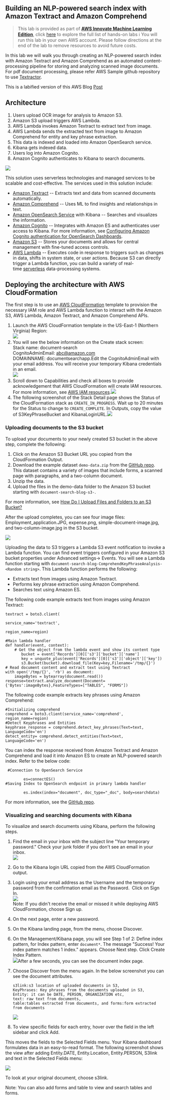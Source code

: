 ## Building an NLP-powered search index with Amazon Textract and Amazon Comprehend

>This lab is provided as part of **[AWS Innovate Machine Learning Edition](https://aws.amazon.com/events/aws-innovate/machine-learning/)**, click [here](https://github.com/roshansthomas/aws-innovate-ai-ml-2022) to explore the full list of hands-on labs
:information_source:
 You will run this lab in your own AWS account. Please follow directions
 at the end of the lab to remove resources to avoid future costs.


In this lab we will walk you through creating an NLP-powered search index with Amazon Textract and Amazon Comprehend as an automated content-processing pipeline for storing and analyzing scanned image documents. For pdf document processing, please refer AWS Sample github repository to use [Textractor](https://github.com/aws-samples/amazon-textract-textractor).

This is a labified version of this AWS Blog [Post](https://aws.amazon.com/blogs/machine-learning/building-an-nlp-powered-search-index-with-amazon-textract-and-amazon-comprehend/)

Architecture
------------

1.  Users upload OCR image for analysis to Amazon S3.
2.  Amazon S3 upload triggers AWS Lambda.
3.  AWS Lambda invokes Amazon Textract to extract text from image.
4.  AWS Lambda sends the extracted text from image to Amazon Comprehend for entity and key phrase extraction.
5.  This data is indexed and loaded into Amazon OpenSearch service.
6.  Kibana gets indexed data.
7.  Users log into Amazon Cognito.
8.  Amazon Cognito authenticates to Kibana to search documents.

![](https://d2908q01vomqb2.cloudfront.net/f1f836cb4ea6efb2a0b1b99f41ad8b103eff4b59/2019/11/25/architectureTextractUpdated-800.gif)

This solution uses serverless technologies and managed services to be scalable and cost-effective. The services used in this solution include:

-   [Amazon Textract](https://aws.amazon.com/textract/) -- Extracts text and data from scanned documents automatically.
-   [Amazon Comprehend](https://aws.amazon.com/documentation/comprehend/) -- Uses ML to find insights and relationships in text.
-   [Amazon OpenSearch Service](https://aws.amazon.com/opensearch-service/) with Kibana -- Searches and visualizes the information.
-   [Amazon Cognito](http://aws.amazon.com/cognito) -- Integrates with Amazon ES and authenticates user access to Kibana. For more information, see [Configuring Amazon Cognito authentication for OpenSearch Dashboards](https://docs.aws.amazon.com/opensearch-service/latest/developerguide/cognito-auth.html).
-   [Amazon S3](http://aws.amazon.com/s3) -- Stores your documents and allows for central management with fine-tuned access controls.
-   [AWS Lambda](http://aws.amazon.com/lambda) -- Executes code in response to triggers such as changes in data, shifts in system state, or user actions. Because S3 can directly trigger a Lambda function, you can build a variety of real-time [serverless](https://aws.amazon.com/serverless/) data-processing systems.


Deploying the architecture with AWS CloudFormation
--------------------------------------------------

The first step is to use an [AWS CloudFormation](https://aws.amazon.com/cloudformation/) template to provision the necessary IAM role and AWS Lambda function to interact with the Amazon S3, AWS Lambda, Amazon Textract, and Amazon Comprehend APIs.

1.  Launch the AWS CloudFormation template in the US-East-1 (Northern Virginia) Region:[\
    ![](https://d2908q01vomqb2.cloudfront.net/f1f836cb4ea6efb2a0b1b99f41ad8b103eff4b59/2019/10/30/LaunchCFN.png)](https://console.aws.amazon.com/cloudformation/home?region=us-east-1#/stacks/create/review?stackName=document-search&templateURL=https:%2F%2Fee-assets-prod-us-east-1.s3.amazonaws.com%2Fmodules%2F3a329393b93e4f5cb7474c239ac61eb1%2Fv1%2Ftemplate-export-textract.yml)
2.  You will see the below information on the Create stack screen:\
    Stack name: document-search\
    CognitoAdminEmail: abc@amazon.com\
    DOMAINNAME: documentsearchapp.Edit the CognitoAdminEmail with your email address. You will receive your temporary Kibana credentials in an email.\
    ![](images/NLPTextractComprehend2.png)
3.  Scroll down to Capabilities and check all boxes to provide acknowledgement that AWS CloudFormation will create IAM resources. For more information, see [AWS IAM resources](https://aws.amazon.com/iam/resources/).![](images/NLPTextractComprehend3.png)
4.  The following screenshot of the Stack Detail page shows the Status of the CloudFormation stack as `CREATE_IN_PROGRESS`. Wait up to 20 minutes for the Status to change to `CREATE_COMPLETE`. In Outputs, copy the value of S3KeyPhraseBucket and KibanaLoginURL.![](images/NLPTextractComprehend6.png)

### Uploading documents to the S3 bucket

To upload your documents to your newly created S3 bucket in the above step, complete the following:

1.  Click on the Amazon S3 Bucket URL you copied from the CloudFormation Output.
2.  Download the example dataset `demo-data.zip` from the [GitHub repo](https://github.com/aws-samples/amazon-textract-comprehend-OCRimage-search-and-analyze/blob/master/demo-data.zip). This dataset contains a variety of images that include forms, a scanned page with paragraphs, and a two-column document.
3.  Unzip the data.
4.  Upload the files in the demo-data folder to the Amazon S3 bucket starting with `document-search-blog-s3-`*<Random string>*.

For more information, see [How Do I Upload Files and Folders to an S3 Bucket?](https://docs.aws.amazon.com/AmazonS3/latest/user-guide/upload-objects.html)

After the upload completes, you can see four image files: Employment_application.JPG, expense.png, simple-document-image.jpg, and two-column-image.jpg in the S3 bucket.

![](https://d2908q01vomqb2.cloudfront.net/f1f836cb4ea6efb2a0b1b99f41ad8b103eff4b59/2019/10/29/NLPTextractComprehend7.png)

Uploading the data to S3 triggers a Lambda S3 event notification to invoke a Lambda function. You can find event triggers configured in your Amazon S3 bucket properties under Advanced settings-> Events. You will see a Lambda function starting with `document-search-blog-ComprehendKeyPhraseAnalysis-<Random string>`. This Lambda function performs the following:

-   Extracts text from images using Amazon Textract.
-   Performs key phrase extraction using Amazon Comprehend.
-   Searches text using Amazon ES.

The following code example extracts text from images using Amazon Textract:

```
textract = boto3.client(

service_name='textract',

region_name=region)

#Main lambda handler
def handler(event, context):
    # Get the object from the lambda event and show its content type
       bucket = event['Records'][0]['s3']['bucket']['name']
       key = unquote_plus(event['Records'][0]['s3']['object']['key'])
       s3.Bucket(bucket).download_file(Key=key,Filename='/tmp/{}')
# Read document content and extract text using Textract
with open('/tmp/{}', 'rb') as document:
    imageBytes = bytearray(document.read())
response=textract.analyze_document(Document={'Bytes':imageBytes},FeatureTypes=["TABLES", "FORMS"])
```

The following code example extracts key phrases using Amazon Comprehend:

```
#Initializing comprehend
comprehend = boto3.client(service_name='comprehend', region_name=region)
#Detect Keyphrases and Entities
keyphrase_response = comprehend.detect_key_phrases(Text=text, LanguageCode='en')
detect_entity= comprehend.detect_entities(Text=text, LanguageCode='en')
```

You can index the response received from Amazon Textract and Amazon Comprehend and load it into Amazon ES to create an NLP-powered search index. Refer to the below code:

```
 #Connection to OpenSearch Service

        es=connectES()
#Saving Index to OpenSearch endpoint in primary lambda handler

        es.index(index="document", doc_type="_doc", body=searchdata)
```

For more information, see the [GitHub repo](https://github.com/aws-samples/amazon-textract-comprehend-OCRimage-search-and-analyze/blob/master/lambda/comprehend.py).

### Visualizing and searching documents with Kibana

To visualize and search documents using Kibana, perform the following steps.

1.  Find the email in your inbox with the subject line "Your temporary password." Check your junk folder if you don't see an email in your inbox.\
    ![](https://d2908q01vomqb2.cloudfront.net/f1f836cb4ea6efb2a0b1b99f41ad8b103eff4b59/2019/10/29/NLPTextractComprehend8.png)
2.  Go to the Kibana login URL copied from the AWS CloudFormation output.
3.  Login using your email address as the Username and the temporary password from the confirmation email as the Password.  Click on Sign In.\
    ![](https://d2908q01vomqb2.cloudfront.net/f1f836cb4ea6efb2a0b1b99f41ad8b103eff4b59/2019/10/29/NLPTextractComprehend9.png)\
    Note: If you didn't receive the email or missed it while deploying AWS CloudFormation, choose Sign up.
4.  On the next page, enter a new password.
5.  On the Kibana landing page, from the menu, choose Discover.
6.  On the Management/Kibana page, you will see Step 1 of 2: Define index pattern, for Index pattern, enter `document*`. The message "Success! Your index pattern matches 1 index." appears. Choose Next step. Click Create Index Pattern.\
    ![](https://d2908q01vomqb2.cloudfront.net/f1f836cb4ea6efb2a0b1b99f41ad8b103eff4b59/2019/10/29/NLPTextractComprehend10.png)After a few seconds, you can see the document index page.
7.  Choose Discover from the menu again. In the below screenshot you can see the document attributes.

    ```
    s3link:s3 location of uploaded documents in S3,
    KeyPhrases: Key phrases from the documents uploaded in S3,
    Entity: it can be DATE, PERSON, ORGANIZATION etc,
    text: raw text from documents,
    table:tables extracted from documents, and forms:form extracted from documents
    ```

    ![](https://d2908q01vomqb2.cloudfront.net/f1f836cb4ea6efb2a0b1b99f41ad8b103eff4b59/2019/10/29/NLPTextractComprehend11.png)

8.  To view specific fields for each entry, hover over the field in the left sidebar and click Add.

This moves the fields to the Selected Fields menu. Your Kibana dashboard formulates data in an easy-to-read format. The following screenshot shows the view after adding Entity.DATE, Entity.Location, Entity.PERSON, S3link and text in the Selected Fields menu:

![](https://d2908q01vomqb2.cloudfront.net/f1f836cb4ea6efb2a0b1b99f41ad8b103eff4b59/2019/10/29/NLPTextractComprehend12.png)

To look at your original document, choose s3link.

Note: You can also add forms and table to view and search tables and forms.

